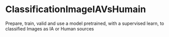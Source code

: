 # ClassificationImageIAVsHumain
Prepare, train, valid and use a model pretrained, with a supervised learn, to classified Images as IA or Human sources
